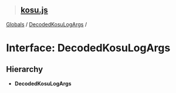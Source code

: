 > ## [kosu.js](../README.md)

[Globals](../globals.md) / [DecodedKosuLogArgs](decodedkosulogargs.md) /

# Interface: DecodedKosuLogArgs

## Hierarchy

* **DecodedKosuLogArgs**